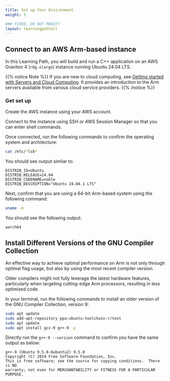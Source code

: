 ```yaml
---
title: Set up Your Environment
weight: 3

### FIXED, DO NOT MODIFY
layout: learningpathall
---
```


## Connect to an AWS Arm-based instance

In this Learning Path, you will build and run a C++ application on an AWS Graviton 4 (`r8g.xlarge`) instance running Ubuntu 24.04 LTS. 

{{% notice Note %}}
If you are new to cloud computing, see [Getting started with Servers and Cloud Computing](https://learn.arm.com/learning-paths/servers-and-cloud-computing/intro/). It provides an introduction to the Arm servers available from various cloud service providers.
{{% /notice %}}

### Get set up

Create the AWS instance using your AWS account. 

Connect to the instance using SSH or AWS Session Manager so that you can enter shell commands. 

Once connected, run the following commands to confirm the operating system and architecture:

```bash
cat /etc/*lsb*
```

You should see output similar to:

```output
DISTRIB_ID=Ubuntu
DISTRIB_RELEASE=24.04
DISTRIB_CODENAME=noble
DISTRIB_DESCRIPTION="Ubuntu 24.04.1 LTS"
```

Next, confirm that you are using a 64-bit Arm-based system using the following command:

```bash
uname -m
```

You should see the following output:

```output
aarch64
```

## Install Different Versions of the GNU Compiler Collection

An effective way to achieve optimal performance on Arm is not only through optimal flag usage, but also by using the most recent compiler version. 

Older compilers might not fully leverage the latest hardware features, particularly when targeting cutting-edge Arm processors, resulting in less optimized code. 

In your terminal, run the following commands to install an older version of the GNU Compiler Collection, version 9:
```bash
sudo apt update
sudo add-apt-repository ppa:ubuntu-toolchain-r/test
sudo apt update
sudo apt install gcc-9 g++-9 -y
```

Directly run the `g++-9 --version` command to confirm you have the same output as below:

```output
g++-9 (Ubuntu 9.5.0-6ubuntu2) 9.5.0
Copyright (C) 2019 Free Software Foundation, Inc.
This is free software; see the source for copying conditions.  There is NO
warranty; not even for MERCHANTABILITY or FITNESS FOR A PARTICULAR PURPOSE.
```